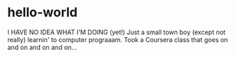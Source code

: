 # hello-world
I HAVE NO IDEA WHAT I'M DOING (yet!)
Just a small town boy (except not really) learnin' to computer prograaam. Took a Coursera class that goes on and on and on and on...

